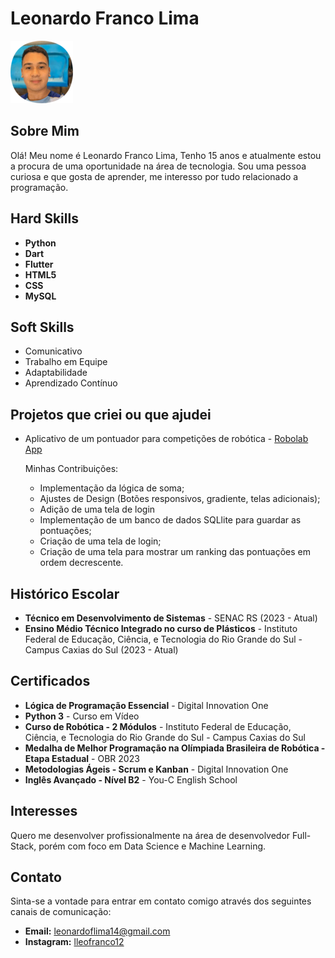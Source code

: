 # Leonardo Franco Lima

![My Photo](/assets/img-rounded.png)

## Sobre Mim

Olá! Meu nome é Leonardo Franco Lima, Tenho 15 anos e atualmente estou a procura de uma oportunidade na área de tecnologia. Sou uma pessoa curiosa e que gosta de aprender, me interesso por tudo relacionado a programação.

## Hard Skills

- **Python**
- **Dart**
- **Flutter**
- **HTML5**
- **CSS**
- **MySQL**

## Soft Skills

- Comunicativo
- Trabalho em Equipe
- Adaptabilidade
- Aprendizado Contínuo

## Projetos que criei ou que ajudei

- Aplicativo de um pontuador para competições de robótica - [Robolab App](https://github.com/leonardo-franco/pontuador_robolab)
  
  Minhas Contribuições:
  - Implementação da lógica de soma;
  - Ajustes de Design (Botões responsivos, gradiente, telas adicionais);
  - Adição de uma tela de login
  - Implementação de um banco de dados SQLlite para guardar as pontuações;
  - Criação de uma tela de login;
  - Criação de uma tela para mostrar um ranking das pontuações em ordem decrescente.

## Histórico Escolar

- **Técnico em Desenvolvimento de Sistemas** - SENAC RS (2023 - Atual)
- **Ensino Médio Técnico Integrado no curso de Plásticos** - Instituto Federal de Educação, Ciência, e Tecnologia do Rio Grande do Sul - Campus Caxias do Sul (2023 - Atual)

## Certificados

- **Lógica de Programação Essencial** - Digital Innovation One
- **Python 3** - Curso em Vídeo
- **Curso de Robótica - 2 Módulos** - Instituto Federal de Educação, Ciência, e Tecnologia do Rio Grande do Sul - Campus Caxias do Sul
- **Medalha de Melhor Programação na Olímpiada Brasileira de Robótica - Etapa Estadual** - OBR 2023
- **Metodologias Ágeis - Scrum e Kanban** - Digital Innovation One
- **Inglês Avançado - Nível B2** - You-C English School

## Interesses

Quero me desenvolver profissionalmente na área de desenvolvedor Full-Stack, porém com foco em Data Science e Machine Learning.

## Contato

Sinta-se a vontade para entrar em contato comigo através dos seguintes canais de comunicação:

- **Email:** <leonardoflima14@gmail.com>
- **Instagram:** [lleofranco12](https://www.instagram.com/lleofranco12/)
